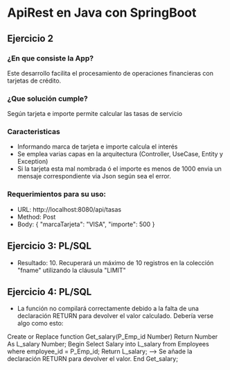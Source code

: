 # ApiRest en Java con SpringBoot
## Ejercicio 2
### ¿En que consiste la App?  
Este desarrollo facilita el procesamiento de operaciones financieras con tarjetas de crédito.
### ¿Que solución cumple? 
Según tarjeta e importe permite calcular las tasas de servicio 
### Caracteristicas
- Informando marca de tarjeta e importe calcula el interés  
- Se emplea varias capas en la arquitectura (Controller, UseCase, Entity y Exception)
- Si la tarjeta esta mal nombrada ó el importe es menos de 1000 envia un mensaje correspondiente via Json según sea el error.

### Requerimientos para su uso:  
- URL: http://localhost:8080/api/tasas
- Method: Post
- Body: 
{
    "marcaTarjeta": "VISA",
    "importe": 500
}

## Ejercicio 3: PL/SQL
- Resultado: 10. Recuperará un máximo de 10 registros en la colección "fname" utilizando la cláusula "LIMIT"

## Ejercicio 4: PL/SQL
- La función no compilará correctamente debido a la falta de una declaración RETURN para devolver el valor calculado. Debería verse algo como esto:


Create or Replace function Get_salary(P_Emp_id Number) Return Number As 
   L_salary Number;
Begin
   Select Salary into L_salary from Employees where employee_id = P_Emp_id;
   Return L_salary; --> Se añade la declaración RETURN para devolver el valor.
End Get_salary;

